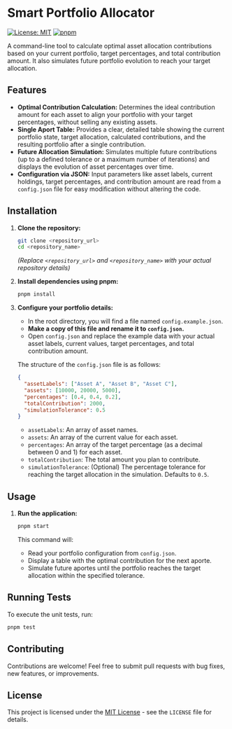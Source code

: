 # Smart Portfolio Allocator

[![License: MIT](https://img.shields.io/badge/License-MIT-yellow.svg)](https://opensource.org/licenses/MIT)
[![pnpm](https://img.shields.io/badge/maintained%20with-pnpm-cc00ff.svg)](https://pnpm.io/)

A command-line tool to calculate optimal asset allocation contributions based on your current portfolio, target percentages, and total contribution amount. It also simulates future portfolio evolution to reach your target allocation.

## Features

- **Optimal Contribution Calculation:** Determines the ideal contribution amount for each asset to align your portfolio with your target percentages, without selling any existing assets.
- **Single Aport Table:** Provides a clear, detailed table showing the current portfolio state, target allocation, calculated contributions, and the resulting portfolio after a single contribution.
- **Future Allocation Simulation:** Simulates multiple future contributions (up to a defined tolerance or a maximum number of iterations) and displays the evolution of asset percentages over time.
- **Configuration via JSON:** Input parameters like asset labels, current holdings, target percentages, and contribution amount are read from a `config.json` file for easy modification without altering the code.

## Installation

1.  **Clone the repository:**

    ```bash
    git clone <repository_url>
    cd <repository_name>
    ```

    _(Replace `<repository_url>` and `<repository_name>` with your actual repository details)_

2.  **Install dependencies using pnpm:**

    ```bash
    pnpm install
    ```

3.  **Configure your portfolio details:**

    - In the root directory, you will find a file named `config.example.json`.
    - **Make a copy of this file and rename it to `config.json`.**
    - Open `config.json` and replace the example data with your actual asset labels, current values, target percentages, and total contribution amount.

    The structure of the `config.json` file is as follows:

    ```json
    {
      "assetLabels": ["Asset A", "Asset B", "Asset C"],
      "assets": [10000, 20000, 5000],
      "percentages": [0.4, 0.4, 0.2],
      "totalContribution": 2000,
      "simulationTolerance": 0.5
    }
    ```

    - `assetLabels`: An array of asset names.
    - `assets`: An array of the current value for each asset.
    - `percentages`: An array of the target percentage (as a decimal between 0 and 1) for each asset.
    - `totalContribution`: The total amount you plan to contribute.
    - `simulationTolerance`: (Optional) The percentage tolerance for reaching the target allocation in the simulation. Defaults to `0.5`.

## Usage

1.  **Run the application:**

    ```bash
    pnpm start
    ```

    This command will:

    - Read your portfolio configuration from `config.json`.
    - Display a table with the optimal contribution for the next aporte.
    - Simulate future aportes until the portfolio reaches the target allocation within the specified tolerance.

## Running Tests

To execute the unit tests, run:

```bash
pnpm test
```

## Contributing

Contributions are welcome\! Feel free to submit pull requests with bug fixes, new features, or improvements.

## License

This project is licensed under the [MIT License](https://opensource.org/licenses/MIT) - see the `LICENSE` file for details.
